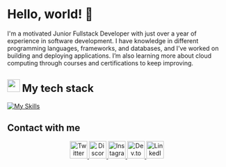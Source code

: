 # Hello, world! 👋

I'm a motivated Junior Fullstack Developer with just over a year of experience in software development. I have knowledge in different programming languages, frameworks, and databases, and I’ve worked on building and deploying applications. I’m also learning more about cloud computing through courses and certifications to keep improving.

<!--tech stack icons-->
## <img src="https://media2.giphy.com/media/QssGEmpkyEOhBCb7e1/giphy.gif?cid=ecf05e47a0n3gi1bfqntqmob8g9aid1oyj2wr3ds3mg700bl&rid=giphy.gif" width="29"> <b style="font-size: 24px; sans-serif;">My tech stack</b>

[![My Skills](https://skillicons.dev/icons?i=java,cpp,linux,windows,html,css,javascript,bootstrap,vscode,php,mysql,postgresql,sqlite,spring,redis,python,androidstudio,idea,notion,eclipse,docker,git,github,matlab,r,gcp,arduino,maven,ubuntu,mongodb&theme=dark&perline=15)](https://skillicons.dev)

## Contact with me
 <p align="center">
  <a href="https://twitter.com/omarcrza" target="_blank">
    <img src="https://skillicons.dev/icons?i=twitter&theme=dark" alt="Twitter" width="40"/>
  </a>
  <a href="https://discord.com/invite/tu_invitacion" target="_blank">
    <img src="https://skillicons.dev/icons?i=discord&theme=dark" alt="Discord" width="40"/>
  </a>
  <a href="https://instagram.com/tu_usuario" target="_blank">
    <img src="https://skillicons.dev/icons?i=instagram&theme=dark" alt="Instagram" width="40"/>
  </a>
  <a href="https://dev.to/tu_usuario" target="_blank">
    <img src="https://skillicons.dev/icons?i=devto&theme=dark" alt="Dev.to" width="40"/>
  </a>
  <a href="https://linkedin.com/in/tu_usuario" target="_blank">
    <img src="https://skillicons.dev/icons?i=linkedin&theme=dark" alt="LinkedIn" width="40"/>
  </a>
</p>

